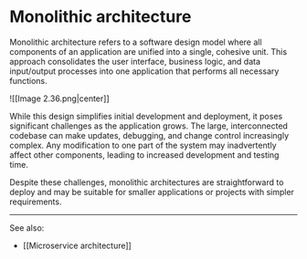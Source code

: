 
# Monolithic architecture

Monolithic architecture refers to a software design model where all components of an application are unified into a single, cohesive unit. This approach consolidates the user interface, business logic, and data input/output processes into one application that performs all necessary functions.

![[Image 2.36.png|center]]

While this design simplifies initial development and deployment, it poses significant challenges as the application grows. The large, interconnected codebase can make updates, debugging, and change control increasingly complex. Any modification to one part of the system may inadvertently affect other components, leading to increased development and testing time.

Despite these challenges, monolithic architectures are straightforward to deploy and may be suitable for smaller applications or projects with simpler requirements.

---

See also:

- [[Microservice architecture]]